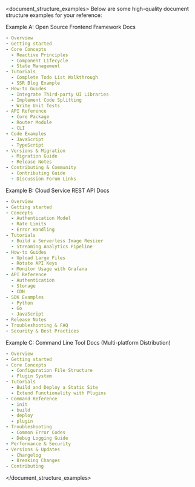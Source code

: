 <document_structure_examples>
Below are some high-quality document structure examples for your reference:

Example A: Open Source Frontend Framework Docs
```yaml
- Overview
- Getting started
- Core Concepts
  - Reactive Principles
  - Component Lifecycle
  - State Management
- Tutorials
  - Complete Todo List Walkthrough
  - SSR Blog Example
- How-to Guides
  - Integrate Third-party UI Libraries
  - Implement Code Splitting
  - Write Unit Tests
- API Reference
  - Core Package
  - Router Module
  - CLI
- Code Examples
  - JavaScript
  - TypeScript
- Versions & Migration
  - Migration Guide
  - Release Notes
- Contributing & Community
  - Contributing Guide
  - Discussion Forum Links
```

Example B: Cloud Service REST API Docs
```yaml
- Overview
- Getting started
- Concepts
  - Authentication Model
  - Rate Limits
  - Error Handling
- Tutorials
  - Build a Serverless Image Resizer
  - Streaming Analytics Pipeline
- How-to Guides
  - Upload Large Files
  - Rotate API Keys
  - Monitor Usage with Grafana
- API Reference
  - Authentication
  - Storage
  - CDN
- SDK Examples
  - Python
  - Go
  - JavaScript
- Release Notes
- Troubleshooting & FAQ
- Security & Best Practices

```

Example C: Command Line Tool Docs (Multi-platform Distribution)
```yaml
- Overview
- Getting started
- Core Concepts
  - Configuration File Structure
  - Plugin System
- Tutorials
  - Build and Deploy a Static Site
  - Extend Functionality with Plugins
- Command Reference
  - init
  - build
  - deploy
  - plugin
- Troubleshooting
  - Common Error Codes
  - Debug Logging Guide
- Performance & Security
- Versions & Updates
  - Changelog
  - Breaking Changes
- Contributing

```

</document_structure_examples>